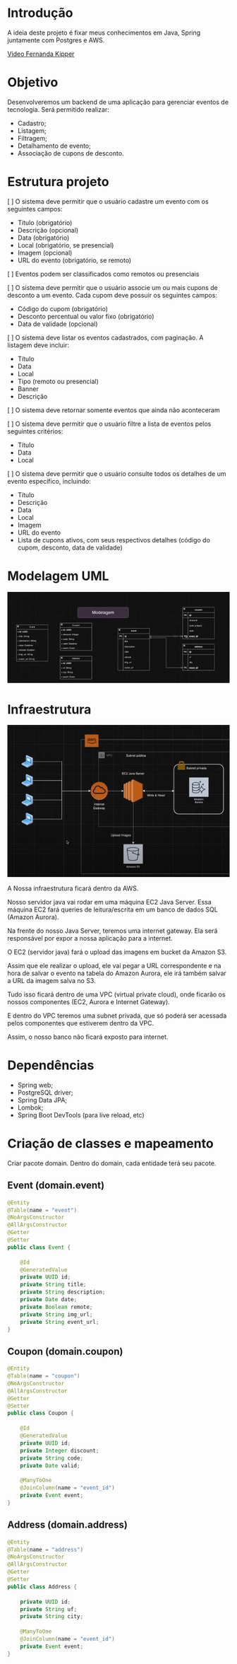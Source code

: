 # Introdução

A ideia deste projeto é fixar meus conhecimentos em Java, Spring juntamente com Postgres e AWS.

[Video Fernanda Kipper](https://www.youtube.com/watch?v=d0KaNzAMVO4)

# Objetivo

Desenvolveremos um backend de uma aplicação para gerenciar eventos de tecnologia. Será permitido realizar:

- Cadastro;
- Listagem;
- Filtragem;
- Detalhamento de evento;
- Associação de cupons de desconto.

# Estrutura projeto

[ ] O sistema deve permitir que o usuário cadastre um evento com os seguintes campos:

- Titulo (obrigatório)
- Descrição (opcional)
- Data (obrigatório)
- Local (obrigatório, se presencial)
- Imagem (opcional)
- URL do evento (obrigatório, se remoto)

[ ] Eventos podem ser classificados como remotos ou presenciais

[ ] O sistema deve permitir que o usuário associe um ou mais cupons de desconto a um evento. Cada cupom deve possuir os 
seguintes campos:

- Código do cupom (obrigatório)
- Desconto percentual ou valor fixo (obrigatório)
- Data de validade (opcional)

[ ] O sistema deve listar os eventos cadastrados, com paginação. A listagem deve incluir:

- Título
- Data
- Local
- Tipo (remoto ou presencial)
- Banner
- Descrição

[ ] O sistema deve retornar somente eventos que ainda não aconteceram

[ ] O sistema deve permitir que o usuário filtre a lista de eventos pelos seguintes critérios:

- Título
- Data
- Local

[ ] O sistema deve permitir que o usuário consulte todos os detalhes de um evento específico, incluindo:

- Título
- Descrição
- Data
- Local
- Imagem
- URL do evento
- Lista de cupons ativos, com seus respectivos detalhes (código do cupom, desconto, data de validade)

# Modelagem UML

![img.png](img.png)

# Infraestrutura 

![img_1.png](img_1.png)

A Nossa infraestrutura ficará dentro da AWS.

Nosso servidor java vai rodar em uma máquina EC2 Java Server. Essa máquina EC2 fará queries de leitura/escrita em um
banco de dados SQL (Amazon Aurora).

Na frente do nosso Java Server, teremos uma internet gateway. Ela será responsável por expor a nossa aplicação para a
internet.

O EC2 (servidor java) fará o upload das imagens em bucket da Amazon S3.

Assim que ele realizar o upload, ele vai pegar a URL correspondente e na hora de salvar o evento na tabela
do Amazon Aurora, ele irá também salvar a URL da imagem salva no S3.

Tudo isso ficará dentro de uma VPC (virtual private cloud), onde ficarão os nossos componentes (EC2, Aurora e Internet 
Gateway).

E dentro do VPC teremos uma subnet privada, que só poderá ser acessada pelos componentes que estiverem dentro da VPC.

Assim, o nosso banco não ficará exposto para internet.

# Dependências

- Spring web;
- PostgreSQL driver;
- Spring Data JPA;
- Lombok;
- Spring Boot DevTools (para live reload, etc)

# Criação de classes e mapeamento

Criar pacote domain. Dentro do domain, cada entidade terá seu pacote.

## Event (domain.event)

```java
@Entity
@Table(name = "event")
@NoArgsConstructor
@AllArgsConstructor
@Getter
@Setter
public class Event {

    @Id
    @GeneratedValue
    private UUID id;
    private String title;
    private String description;
    private Date date;
    private Boolean remote;
    private String img_url;
    private String event_url;
}
```

## Coupon (domain.coupon)

```java
@Entity
@Table(name = "coupon")
@NoArgsConstructor
@AllArgsConstructor
@Getter
@Setter
public class Coupon {

    @Id
    @GeneratedValue
    private UUID id;
    private Integer discount;
    private String code;
    private Date valid;

    @ManyToOne
    @JoinColumn(name = "event_id")
    private Event event;
}
```

## Address (domain.address)

```java
@Entity
@Table(name = "address")
@NoArgsConstructor
@AllArgsConstructor
@Getter
@Setter
public class Address {

    private UUID id;
    private String uf;
    private String city;

    @ManyToOne
    @JoinColumn(name = "event_id")
    private Event event;
}
```

#